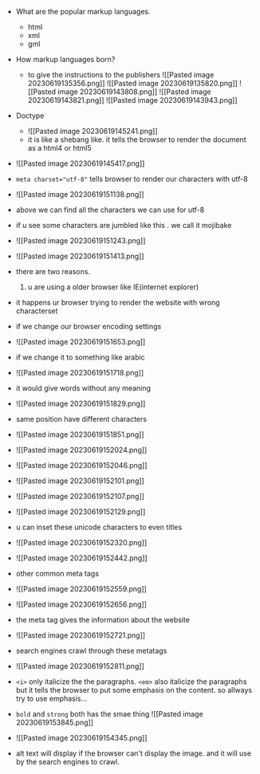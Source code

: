 
- What are the popular markup languages.
	- html
	- xml
	- gml
- How markup languages born?
	- to give the instructions to the publishers
		![[Pasted image 20230619135356.png]]
![[Pasted image 20230619135820.png]]
![[Pasted image 20230619143808.png]]
![[Pasted image 20230619143821.png]]
![[Pasted image 20230619143943.png]]

- Doctype
	- ![[Pasted image 20230619145241.png]]
	- it is like a shebang like. it tells the browser to render the document as a html4 or html5 
- ![[Pasted image 20230619145417.png]]
- `meta charset="utf-8"` tells browser to render our characters with utf-8
- ![[Pasted image 20230619151138.png]]
- above we can find all the characters we can use for utf-8
- if u see some characters are jumbled like this . we call it mojibake 
- ![[Pasted image 20230619151243.png]]
- ![[Pasted image 20230619151413.png]]
- there are two reasons.
	1. u are using a older browser like IE(internet explorer)
- it happens ur browser trying to render the website with wrong characterset
- if we change our browser encoding settings 
- ![[Pasted image 20230619151653.png]]
-  if we change it to something like arabic
- ![[Pasted image 20230619151718.png]]
-  it would give words without any meaning 
- ![[Pasted image 20230619151829.png]]
-  same position have different characters
- ![[Pasted image 20230619151851.png]]
- ![[Pasted image 20230619152024.png]]
- ![[Pasted image 20230619152046.png]]
- ![[Pasted image 20230619152101.png]]
- ![[Pasted image 20230619152107.png]]
- ![[Pasted image 20230619152129.png]]
-  u can inset these unicode characters to even titles
- ![[Pasted image 20230619152320.png]]
- ![[Pasted image 20230619152442.png]]
- other common meta tags 
- ![[Pasted image 20230619152559.png]]
- ![[Pasted image 20230619152656.png]]
- the meta tag gives the information about the website
- ![[Pasted image 20230619152721.png]]
- search engines crawl through these metatags
- ![[Pasted image 20230619152811.png]]
- `<i>` only italicize the the paragraphs. `<em>` also italicize the paragraphs but it tells the browser to put some emphasis on the content. so allways try to use emphasis...
- `bold` and `strong` both has the smae thing
![[Pasted image 20230619153845.png]]
- ![[Pasted image 20230619154345.png]]
- alt text will display if the browser can't display the image. and it will use by the search engines to crawl.